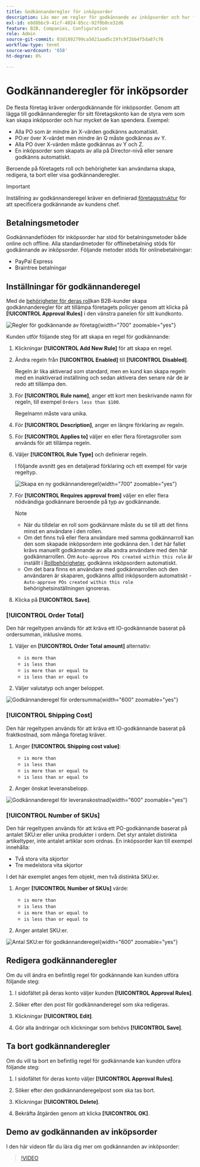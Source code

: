 ```yaml
---
title: Godkännanderegler för inköpsorder
description: Läs mer om regler för godkännande av inköpsorder och hur företagsadministratörer kan definiera dem i butiken.
exl-id: e8d8bbc9-41cf-4024-85cc-92f0b0ce32d6
feature: B2B, Companies, Configuration
role: Admin
source-git-commit: 03d1892799ca5021aad5c19fc9f2bb4f5da87c76
workflow-type: tm+mt
source-wordcount: '658'
ht-degree: 0%

---
```


# Godkännanderegler för inköpsorder

De flesta företag kräver ordergodkännande för inköpsorder. Genom att lägga till godkännanderegler för sitt företagskonto kan de styra vem som kan skapa inköpsorder och hur mycket de kan spendera. Exempel:

* Alla PO som är mindre än X-värden godkänns automatiskt.
* PO:er över X-värdet men mindre än Q måste godkännas av Y.
* Alla PO över X-värden måste godkännas av Y och Z.
* En inköpsorder som skapats av alla på Director-nivå eller senare godkänns automatiskt.

Beroende på företagets roll och behörigheter kan användarna skapa, redigera, ta bort eller visa godkännanderegler.

>[!IMPORTANT]
>
>Inställning av godkännanderegel kräver en definierad [företagsstruktur](account-company-structure.md) för att specificera godkännande av kundens chef.

## Betalningsmetoder

Godkännandeflöden för inköpsorder har stöd för betalningsmetoder både online och offline. Alla standardmetoder för offlinebetalning stöds för godkännande av inköpsorder. Följande metoder stöds för onlinebetalningar:

* PayPal Express
* Braintree betalningar


## Inställningar för godkännanderegel

Med de [behörigheter för deras roll](account-company-roles-permissions.md)kan B2B-kunder skapa godkännanderegler för att tillämpa företagets policyer genom att klicka på **[!UICONTROL Approval Rules]** i den vänstra panelen för sitt kundkonto.

![Regler för godkännande av företag](./assets/approval-rules.png){width="700" zoomable="yes"}

Kunden utför följande steg för att skapa en regel för godkännande:

1. Klickningar **[!UICONTROL Add New Rule]** för att skapa en regel.

1. Ändra regeln från **[!UICONTROL Enabled]** till **[!UICONTROL Disabled]**.

   Regeln är lika aktiverad som standard, men en kund kan skapa regeln med en inaktiverad inställning och sedan aktivera den senare när de är redo att tillämpa den.

1. För **[!UICONTROL Rule name]**, anger ett kort men beskrivande namn för regeln, till exempel `Orders less than $100`.

   Regelnamn måste vara unika.

1. För **[!UICONTROL Description]**, anger en längre förklaring av regeln.

1. För **[!UICONTROL Applies to]** väljer en eller flera företagsroller som används för att tillämpa regeln.

1. Väljer **[!UICONTROL Rule Type]** och definierar regeln.

   I följande avsnitt ges en detaljerad förklaring och ett exempel för varje regeltyp.

   ![Skapa en ny godkännanderegel](./assets/approval-rules-create.png){width="700" zoomable="yes"}

1. För **[!UICONTROL Requires approval from]** väljer en eller flera nödvändiga godkännare beroende på typ av godkännande.

   >[!NOTE]
   >
   >* När du tilldelar en roll som godkännare måste du se till att det finns minst en användare i den rollen.
   >* Om det finns två eller flera användare med samma godkännarroll kan den som skapade inköpsordern inte godkänna den. I det här fallet krävs manuellt godkännande av alla andra användare med den här godkännarrollen. Om `Auto-approve POs created within this role` är inställt i [Rollbehörigheter](account-company-roles-permissions.md), godkänns inköpsordern automatiskt.
   >* Om det bara finns en användare med godkännarrollen och den användaren är skaparen, godkänns alltid inköpsordern automatiskt - `Auto-approve POs created within this role` behörighetsinställningen ignoreras.

1. Klicka på **[!UICONTROL Save]**.

### [!UICONTROL Order Total]

Den här regeltypen används för att kräva ett IO-godkännande baserat på ordersumman, inklusive moms.

1. Väljer en **[!UICONTROL Order Total amount]** alternativ:

   * `is more than`
   * `is less than`
   * `is more than or equal to`
   * `is less than or equal to`

1. Väljer valutatyp och anger beloppet.

![Godkännanderegel för ordersumma](./assets/approval-rules-order-total.png){width="600" zoomable="yes"}

### [!UICONTROL Shipping Cost]

Den här regeltypen används för att kräva ett IO-godkännande baserat på fraktkostnad, som många företag kräver.

1. Anger **[!UICONTROL Shipping cost value]**:

   * `is more than`
   * `is less than`
   * `is more than or equal to`
   * `is less than or equal to`

1. Anger önskat leveransbelopp.

![Godkännanderegel för leveranskostnad](./assets/approval-rules-shipping-cost.png){width="600" zoomable="yes"}

### [!UICONTROL Number of SKUs]

Den här regeltypen används för att kräva ett PO-godkännande baserat på antalet SKU:er eller unika produkter i ordern. Det styr antalet distinkta artikeltyper, inte antalet artiklar som ordnas. En inköpsorder kan till exempel innehålla:

* Två stora vita skjortor
* Tre medelstora vita skjortor

I det här exemplet anges fem objekt, men två distinkta SKU:er.

1. Anger **[!UICONTROL Number of SKUs]** värde:

   * `is more than`
   * `is less than`
   * `is more than or equal to`
   * `is less than or equal to`

1. Anger antalet SKU:er.

![Antal SKU:er för godkännanderegel](./assets/approval-rules-number-skus.png){width="600" zoomable="yes"}

## Redigera godkännanderegler

Om du vill ändra en befintlig regel för godkännande kan kunden utföra följande steg:

1. I sidofältet på deras konto väljer kunden **[!UICONTROL Approval Rules]**.

1. Söker efter den post för godkännanderegel som ska redigeras.

1. Klickningar **[!UICONTROL Edit]**.

1. Gör alla ändringar och klickningar som behövs **[!UICONTROL Save]**.

## Ta bort godkännanderegler

Om du vill ta bort en befintlig regel för godkännande kan kunden utföra följande steg:

1. I sidofältet för deras konto väljer **[!UICONTROL Approval Rules]**.

1. Söker efter den godkännanderegelpost som ska tas bort.

1. Klickningar **[!UICONTROL Delete]**.

1. Bekräfta åtgärden genom att klicka **[!UICONTROL OK]**.

## Demo av godkännanden av inköpsorder

I den här videon får du lära dig mer om godkännanden av inköpsorder:

>[!VIDEO](https://video.tv.adobe.com/v/344450?quality=12)
